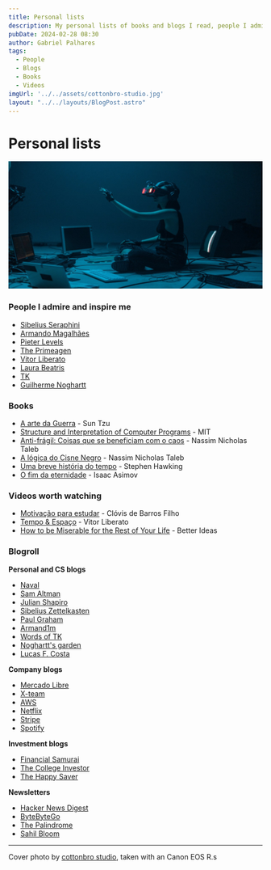 ```yaml
---
title: Personal lists
description: My personal lists of books and blogs I read, people I admire, etc.
pubDate: 2024-02-28 08:30
author: Gabriel Palhares
tags:
  - People
  - Blogs
  - Books
  - Videos
imgUrl: '../../assets/cottonbro-studio.jpg'
layout: "../../layouts/BlogPost.astro"
---
```

# Personal lists

![Blog folder](../../assets/cottonbro-studio.jpg)

### People I admire and inspire me

- [Sibelius Seraphini](https://twitter.com/sseraphini)
- [Armando Magalhães](https://twitter.com/armand1m)
- [Pieter Levels](https://twitter.com/levelsio)
- [The Primeagen](https://twitter.com/ThePrimeagen)
- [Vitor Liberato](https://twitter.com/vitorliberato)
- [Laura Beatris](https://twitter.com/lauradotjs)
- [TK](https://twitter.com/wordsofteekay)
- [Guilherme Noghartt](https://twitter.com/noghartt)

### Books
- [A arte da Guerra](https://a.co/d/1oyHG9A) - Sun Tzu
- [Structure and Interpretation of Computer Programs](https://a.co/d/4xWTqFD) - MIT
- [Anti-frágil: Coisas que se beneficiam com o caos](https://a.co/d/901h9Dk) - Nassim Nicholas Taleb
- [A lógica do Cisne Negro](https://a.co/d/60rinDK) - Nassim Nicholas Taleb
- [Uma breve história do tempo](ttps://a.co/d/hHApi0I) - Stephen Hawking
- [O fim da eternidade](https://a.co/d/g69hvrY) - Isaac Asimov

### Videos worth watching
- [Motivação para estudar](https://youtu.be/TRPBY_lxJfE?si=-wBYF18mw8QMy6z_) - Clóvis de Barros Filho
- [Tempo & Espaço](https://youtu.be/riZCue7QhqA?si=zeyScy35y8QsuVHZ) - Vitor Liberato
- [How to be Miserable for the Rest of Your Life](https://youtu.be/W9qsxhhNUoU?si=6NxSCEgTA7GcTnaa) - Better Ideas

### Blogroll

**Personal and CS blogs**
- [Naval](https://nav.al/archive)
- [Sam Altman](https://blog.samaltman.com/)
- [Julian Shapiro](https://www.julian.com/)
- [Sibelius Zettelkasten](https://sibelius.github.io/zettelkasten/)
- [Paul Graham](https://paulgraham.com/articles.html)
- [Armand1m](https://armand1m.dev/writing)
- [Words of TK](https://www.iamtk.co/)
- [Noghartt's garden](https://www.noghartt.dev/)
- [Lucas F. Costa](https://lucasfcosta.com/)

**Company blogs**
- [Mercado Libre](https://medium.com/mercadolibre-tech)
- [X-team](https://x-team.com/blog/)
- [AWS](https://aws.amazon.com/pt/blogs/aws-brasil/)
- [Netflix](https://netflixtechblog.com/)
- [Stripe](https://stripe.com/blog)
- [Spotify](https://engineering.atspotify.com/)

**Investment blogs**
- [Financial Samurai](https://www.financialsamurai.com/)
- [The College Investor](https://thecollegeinvestor.com/)
- [The Happy Saver](https://www.thehappysaver.com/blog)

**Newsletters**
- [Hacker News Digest](https://hndigest.com/)
- [ByteByteGo](https://blog.bytebytego.com/)
- [The Palindrome](https://thepalindrome.org/)
- [Sahil Bloom](https://www.sahilbloom.com/newsletter)

---

Cover photo by [cottonbro studio](https://www.pexels.com/pt-br/@cottonbro/), taken with an Canon EOS R.s